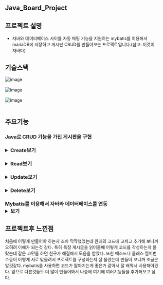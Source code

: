 Java_Board_Project
----------------------------------------------------------------------------------------------------------------------------------------------
프로젝트 설명
----------------------------------------------------------------------------------------------------------------------------------------------
* 자바와 데이터베이스 사이를 자동 매핑 기능을 지원하는 mybatis를 이용해서 mariaDB에 저장하고 게시판 CRUD를 만들어보는 프로젝트입니다.(참고: 이것이자바다)

기술스택
-----------------------------------------------------------------------------------------------------------------------------------------------
![image](https://github.com/Jaehyuk-96/java_board_project/assets/145963663/b5061fc7-7708-48cb-8d5f-77ece6976f20)<br><br>
![image](https://github.com/Jaehyuk-96/java_board_project/assets/145963663/f0a53ea5-cc17-4a17-a5d9-8aef761f5932)<br><br>
![image](https://github.com/Jaehyuk-96/java_board_project/assets/145963663/a4c9afc5-30fe-44ed-b9af-3a2af679c328)<br><br>

주요기능
-----------------------------------------------------------------------------------------------------------------------------------------------
<h3>Java로 CRUD 기능을 가진 게시판을 구현
  <br/>
   <br/>
   <details>
    <summary>Create보기</summary>
    <img src="https://github.com/Jaehyuk-96/java_board_project/assets/145963663/73c5bd66-9c49-4f37-a4dd-c0f42603e676" height="200px"  width="300px"/>
  <br/>   
	   
```java
// 게시글을 새롭게 추가하는 메서드
public void insertBoard(String btitle, String bcontent, String bwriter, Date bdate) {
SqlSession session = sqlSessionFactory.openSession(); // 새로운 데이터베이스의 세션을 시작
BoardMapper mapper = session.getMapper(BoardMapper.class); // boardmapper의 메서드를 데이터베이스와 상호작용하는 mapper 객체에 넣음
Board board = new Board(btitle, bcontent, bwriter, bdate); // 새로운 게시글 객체를 데이터를 받아서 생성
mapper.insertBoard(board); // mapper 객체를 사용하여 데이터베이스에 게시글 추가
session.commit();
}
```

```java
<!--게시글 추가 sql 쿼리-->
<!--Board의 매개변수를 받아서 게시글을 추가함-->
    <insert id="insertBoard" parameterType="Board" >
    	INSERT INTO t_board
    	SET `btitle` = #{btitle},
		bcontent = #{bcontent},
		bwriter = #{bwriter},
		bdate = #{bdate}
    </insert >
	}
```
</details>
<br/>
 <details>
    <summary>Read보기</summary>
   <img src="https://github.com/Jaehyuk-96/java_board_project/assets/145963663/df13d800-0fb0-4c52-9218-5404141de2f3" height="200px"  width="300px"/>
  <br/>   

```java
//게시글의 bno로 데이터베이스에서 게시글을 가져오는 메소드
	public ArrayList<Board> readBoard(int bno){
		SqlSession session = sqlSessionFactory.openSession();
		BoardMapper mapper = session.getMapper(BoardMapper.class);
		ArrayList<Board> specificBoard = mapper.readBoard(bno);//bno를 기반으로 데이터베이스에서 게시글을 검색
		return specificBoard;//게시글 반환
	}
```

```html
<!--게시글 읽기 sql 쿼리-->
<!--특정 bno의 게시글 반환-->
	<select id="readBoard" resultType="Board">
		Select *
		From t_board
		WHERE bno = #{bno}
	</select>
```
	
</details>
<br/>
 <details>
    <summary>Update보기</summary>
   <img src="https://github.com/Jaehyuk-96/java_board_project/assets/145963663/4bcd8d50-4163-4607-b1cd-893a8b49b28b" height="200px"  width="300px"/>
  <br/>   

```java
//데이터베이스의 게시글을 수정하는 메서드
	public void updateBoard(int bno, String btitle, String bcontent, String bwriter, Date bdate) {
		SqlSession session = sqlSessionFactory.openSession();
		BoardMapper mapper = session.getMapper(BoardMapper.class);
		Board board = new Board(bno, btitle, bcontent, bwriter, bdate);
		mapper.updateBoard(board);

		session.commit();
	}
```

```html
<!--	updateBoard 메소드에 필요한 sql 쿼리-->
<!--	특정 bno를 받아서 그 게시글에 대한 정보만 매개변수를 받아 업데이트함-->
  	<update id="updateBoard" parameterType="Board">
  		UPDATE t_board
  		SET `btitle` = #{btitle},
		bcontent = #{bcontent},
    	bwriter = #{bwriter},
		bdate = #{bdate}
    	WHERE bno = #{bno}
  	</update>
```
	
</details>
<br/>
 <details>
    <summary>Delete보기</summary>
   <img src="https://github.com/Jaehyuk-96/java_board_project/assets/145963663/e094607b-85b0-4225-aca5-1a0be2af64a1" height="200px"  width="300px"/>
<img src="https://github.com/Jaehyuk-96/java_board_project/assets/145963663/4809a216-7222-4596-8451-ce62ebe605f4" height="200px"  width="300px"/>
  <br/>   

```java
//게시글의 bno로 데이터베이스의 게시글을 삭제하는 메서드
	public void deleteBoard(int bno) {
		SqlSession session = sqlSessionFactory.openSession();
		BoardMapper mapper = session.getMapper(BoardMapper.class);
		mapper.deleteBoard(bno);//bno를 기반으로 데이터베이스에서 특정 게시물 삭제

		session.commit();
	}

//데이터 베이스의 게시글을 전체 초기화 하는 메서드
	public void clearBoard(ArrayList<Board> board){
		SqlSession session = sqlSessionFactory.openSession();
		BoardMapper mapper = session.getMapper(BoardMapper.class);
		mapper.clearBoard(board);

		session.commit();

	}
```

```html
<!--	deleteBoard 메소드에 필요한 sql 쿼리-->
<!--	특정 번호 매개변수를 받아서 그번호의 게시글 삭제-->
  	<delete id="deleteBoard" parameterType="int">
  		DELETE FROM t_board
  		WHERE bno = #{bno}
  	</delete>

<!--	clearBoard 메소드에 필요한 sql 쿼리-->
<!--	매개변수 사용없이 전체 게시글 삭제-->
	<delete id="clearBoard" parameterType="Board">
		DELETE FROM t_board
	</delete>
```
	
</details>
<br/>
Mybatis를 이용해서 자바와 데이터베이스를 연동
  <details>
    <summary>보기</summary>
    <img src="https://github.com/Jaehyuk-96/java_board_project/assets/145963663/73c5bd66-9c49-4f37-a4dd-c0f42603e676" height="200px"  width="300px"/>

</details>

프로젝트후 느낀점
------------------------------------------------------------------------------------------------------------------------------------------------
처음에 어떻게 만들어야 하는지 조차 막막했었는데 원래의 코드에 고치고 추가해 보니까 오히려 이해가 되는것 같다. 특히 특정 게시글을 읽어올때 어떻게 코드를 작성하는지 몰랐는데 같은 고민을 하던 친구가 해결해서 도움을 받았다. 또한  메소드나 클래스 멤버변수등이 어떻게 서로 맞물려서 프로젝트를 구성하는지 잘 몰랐는데 만들어 보니까 조금은 알것같다. mybatis를 사용하면 코드가 짧아지는게 좋은거 같아서 잘 배워서 사용해야겠다. 앞으로 다른것들도 더 많이 만들어봐서 나중에 여기에 여러기능들을 추가해보고 싶다.








